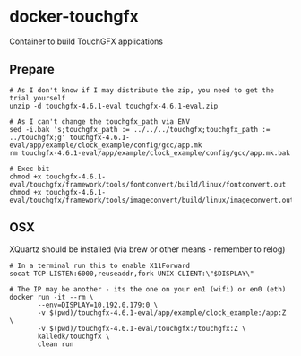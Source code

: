 # docker-touchgfx
Container to build TouchGFX applications

## Prepare

    # As I don't know if I may distribute the zip, you need to get the trial yourself
    unzip -d touchgfx-4.6.1-eval touchgfx-4.6.1-eval.zip

    # As I can't change the touchgfx_path via ENV
    sed -i.bak 's;touchgfx_path := ../../../touchgfx;touchgfx_path := ../touchgfx;g' touchgfx-4.6.1-eval/app/example/clock_example/config/gcc/app.mk
    rm touchgfx-4.6.1-eval/app/example/clock_example/config/gcc/app.mk.bak

    # Exec bit
    chmod +x touchgfx-4.6.1-eval/touchgfx/framework/tools/fontconvert/build/linux/fontconvert.out
    chmod +x touchgfx-4.6.1-eval/touchgfx/framework/tools/imageconvert/build/linux/imageconvert.out

## OSX

XQuartz should be installed (via brew or other means - remember to relog)

    # In a terminal run this to enable X11Forward
    socat TCP-LISTEN:6000,reuseaddr,fork UNIX-CLIENT:\"$DISPLAY\"

    # The IP may be another - its the one on your en1 (wifi) or en0 (eth)
    docker run -it --rm \
           --env=DISPLAY=10.192.0.179:0 \
           -v $(pwd)/touchgfx-4.6.1-eval/app/example/clock_example:/app:Z \
           -v $(pwd)/touchgfx-4.6.1-eval/touchgfx:/touchgfx:Z \
           kalledk/touchgfx \
           clean run
